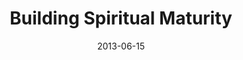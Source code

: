 ---
layout: message
category: message
series: "How to Build People"
title: "Building Spiritual Maturity"
date: 2013-06-15
audio-description: "Chuck Mingo talks about building spiritual maturity."
audio: "http://www.crossroads.net/players/media/hq/htbp_01.mp3"
audio-title: "Building Spiritual Maturity"
audio-duration: "43&#58;53"
program-description: "Program - WK1 How to Build People"
program: "http://www.crossroads.net/players/media/hq/06_15-16_13Program_LO.pdf"
program-title: "Building Spiritual Maturity"
video-description: "Chuck Mingo talks about building spiritual maturity."
video-title: "Building Spiritual Maturity"
video: "https://s3.amazonaws.com/crossroadsvideomessages/htbp_01.mp4"
video-poster: "https://www.crossroads.net/uploadedfiles/htbp_01_still.jpg"
---